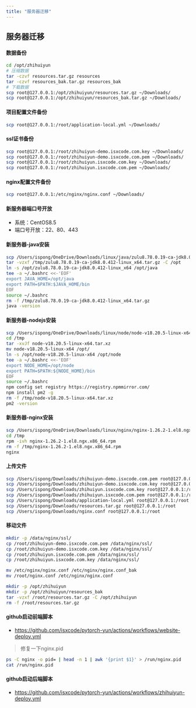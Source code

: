```yaml
---
title: "服务器迁移"
---
```


## 服务器迁移

#### 数据备份

```bash
cd /opt/zhihuiyun
# 压缩数据
tar -czvf resources.tar.gz resources
tar -czvf resources_bak.tar.gz resources_bak
# 下载数据
scp root@127.0.0.1:/opt/zhihuiyun/resources.tar.gz ~/Downloads/
scp root@127.0.0.1:/opt/zhihuiyun/resources_bak.tar.gz ~/Downloads/
```

#### 项目配置文件备份

```bash
scp root@127.0.0.1:/root/application-local.yml ~/Downloads/
```

#### ssl证书备份

```bash
scp root@127.0.0.1:/root/zhihuiyun-demo.isxcode.com.key ~/Downloads/
scp root@127.0.0.1:/root/zhihuiyun-demo.isxcode.com.pem ~/Downloads/
scp root@127.0.0.1:/root/zhihuiyun.isxcode.com.key ~/Downloads/
scp root@127.0.0.1:/root/zhihuiyun.isxcode.com.pem ~/Downloads/
```

#### nginx配置文件备份

```bash
scp root@127.0.0.1:/etc/nginx/nginx.conf ~/Downloads/
```

#### 新服务器端口号开放

- 系统：CentOS8.5
- 端口号开放：22、80、443

#### 新服务器-java安装

```bash
scp /Users/ispong/OneDrive/Downloads/linux/java/zulu8.78.0.19-ca-jdk8.0.412-linux_x64.tar.gz root@127.0.0.1:/tmp
tar -vzxf /tmp/zulu8.78.0.19-ca-jdk8.0.412-linux_x64.tar.gz -C /opt
ln -s /opt/zulu8.78.0.19-ca-jdk8.0.412-linux_x64 /opt/java
tee -a ~/.bashrc <<-'EOF'
export JAVA_HOME=/opt/java
export PATH=$PATH:$JAVA_HOME/bin
EOF
source ~/.bashrc
rm -f /tmp/zulu8.78.0.19-ca-jdk8.0.412-linux_x64.tar.gz
java -version
```

#### 新服务器-nodejs安装

```bash
scp /Users/ispong/OneDrive/Downloads/linux/node/node-v18.20.5-linux-x64.tar.xz root@127.0.0.1:/tmp
cd /tmp
tar -xvJf node-v18.20.5-linux-x64.tar.xz
mv node-v18.20.5-linux-x64 /opt/
ln -s /opt/node-v18.20.5-linux-x64 /opt/node 
tee -a ~/.bashrc <<-'EOF'
export NODE_HOME=/opt/node 
export PATH=$PATH:${NODE_HOME}/bin
EOF
source ~/.bashrc
npm config set registry https://registry.npmmirror.com/
npm install pm2 -g
rm -f /tmp/node-v18.20.5-linux-x64.tar.xz
pm2 -version
```

#### 新服务器-nginx安装

```bash
scp /Users/ispong/OneDrive/Downloads/linux/nginx/nginx-1.26.2-1.el8.ngx.x86_64.rpm root@127.0.0.1:/tmp
cd /tmp
rpm -ivh nginx-1.26.2-1.el8.ngx.x86_64.rpm
rm -f /tmp/nginx-1.26.2-1.el8.ngx.x86_64.rpm
nginx
```

#### 上传文件

```bash
scp /Users/ispong/Downloads/zhihuiyun-demo.isxcode.com.pem root@127.0.0.1:/root
scp /Users/ispong/Downloads/zhihuiyun-demo.isxcode.com.key root@127.0.0.1:/root
scp /Users/ispong/Downloads/zhihuiyun.isxcode.com.key root@127.0.0.1:/root
scp /Users/ispong/Downloads/zhihuiyun.isxcode.com.pem root@127.0.0.1:/root
scp /Users/ispong/Downloads/application-local.yml root@127.0.0.1:/root
scp /Users/ispong/Downloads/resources.tar.gz root@127.0.0.1:/root
scp /Users/ispong/Downloads/nginx.conf root@127.0.0.1:/root
```

#### 移动文件

```bash
mkdir -p /data/nginx/ssl/
cp /root/zhihuiyun-demo.isxcode.com.pem /data/nginx/ssl/
cp /root/zhihuiyun-demo.isxcode.com.key /data/nginx/ssl/
cp /root/zhihuiyun.isxcode.com.pem /data/nginx/ssl/
cp /root/zhihuiyun.isxcode.com.key /data/nginx/ssl/

mv /etc/nginx/nginx.conf /etc/nginx/nginx.conf_bak
mv /root/nginx.conf /etc/nginx/nginx.conf

mkdir -p /opt/zhihuiyun
mkdir -p /opt/zhihuiyun/resources_bak
tar -vzxf /root/resources.tar.gz -C /opt/zhihuiyun
rm -f /root/resources.tar.gz
```

#### github启动前端脚本

- https://github.com/isxcode/pytorch-yun/actions/workflows/website-deploy.yml

> 修复一下nginx.pid

```bash
ps -C nginx -o pid= | head -n 1 | awk '{print $1}' > /run/nginx.pid
cat /run/nginx.pid
```

#### github启动后端脚本

- https://github.com/isxcode/pytorch-yun/actions/workflows/zhihuiyun-deploy.yml